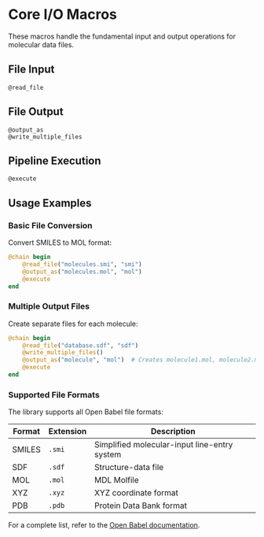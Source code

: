 # Core I/O Macros

These macros handle the fundamental input and output operations for molecular data files.

## File Input

```@docs
@read_file
```

## File Output

```@docs
@output_as
@write_multiple_files
```

## Pipeline Execution

```@docs
@execute
```

## Usage Examples

### Basic File Conversion

Convert SMILES to MOL format:

```julia
@chain begin
    @read_file("molecules.smi", "smi")
    @output_as("molecules.mol", "mol")
    @execute
end
```

### Multiple Output Files

Create separate files for each molecule:

```julia
@chain begin
    @read_file("database.sdf", "sdf")
    @write_multiple_files()
    @output_as("molecule", "mol")  # Creates molecule1.mol, molecule2.mol, etc.
    @execute
end
```

### Supported File Formats

The library supports all Open Babel file formats:

| Format | Extension | Description |
|--------|-----------|-------------|
| SMILES | `.smi` | Simplified molecular-input line-entry system |
| SDF | `.sdf` | Structure-data file |
| MOL | `.mol` | MDL Molfile |
| XYZ | `.xyz` | XYZ coordinate format |
| PDB | `.pdb` | Protein Data Bank format |

For a complete list, refer to the [Open Babel documentation](https://openbabel.org/docs/FileFormats/Overview.html).